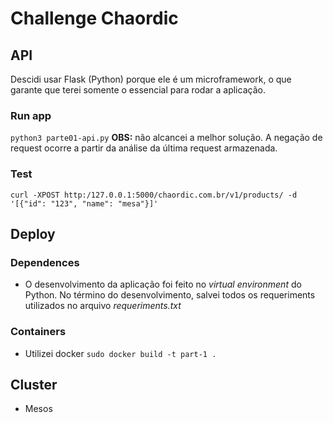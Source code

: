 # Challenge Chaordic

## API
Descidi usar Flask (Python) porque ele é um microframework, o que garante que terei somente o essencial para rodar a aplicação.

### Run app
`python3 parte01-api.py`
**OBS:** não alcancei a melhor solução. A negação de request ocorre a partir da análise da última request armazenada.

### Test
`curl -XPOST http:/127.0.0.1:5000/chaordic.com.br/v1/products/ -d '[{"id": "123", "name": "mesa"}]'`

## Deploy
### Dependences
- O desenvolvimento da aplicação foi feito no *virtual environment* do Python. No término do desenvolvimento, salvei todos os requeriments utilizados no arquivo *requeriments.txt*
### Containers
- Utilizei docker
`sudo docker build -t part-1 .`<br/>



## Cluster
- Mesos



